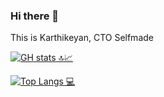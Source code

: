### Hi there 👋

This is Karthikeyan, CTO Selfmade


[![GH stats 🔝📈](https://github-readme-stats.vercel.app/api?username=karthikeyan-krishna&count_private=true&show_icons=true&theme=tokyonight&line_height=33&hide_rank=false)](https://github.com/karthikeyan-krishna/karthikeyan-krishna)


[![Top Langs 💻](https://github-readme-stats.vercel.app/api/top-langs/?username=karthikeyan-krishna&count_private=true&theme=onedark&line_height=30&hide=Java&layout=default)](https://github.com/karthikeyan-krishna/karthikeyan-krishna)
